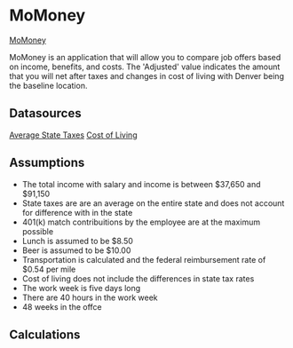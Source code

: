 # MoMoney 

[MoMoney](https://mo-money-2f924.firebaseapp.com/)

MoMoney is an application that will allow you to compare job offers based on income, benefits, and costs. The 'Adjusted' value indicates the amount that you will net after taxes and changes in cost of living with Denver being the baseline location.

## Datasources

[Average State Taxes](https://wallethub.com/edu/best-worst-states-to-be-a-taxpayer/2416/)
[Cost of Living](https://www.missourieconomy.org/indicators/cost_of_living/index.stm)

## Assumptions

* The total income with salary and income is between $37,650 and $91,150
* State taxes are are an average on the entire state and does not account for difference with in the state
* 401(k) match contribuitions by the employee are at the maximum possible
* Lunch is assumed to be $8.50
* Beer is assumed to be $10.00
* Transportation is calculated and the federal reimbursement rate of $0.54 per mile
* Cost of living does not include the differences in state tax rates
* The work week is five days long
* There are 40 hours in the work week
* 48 weeks in the offce

## Calculations
